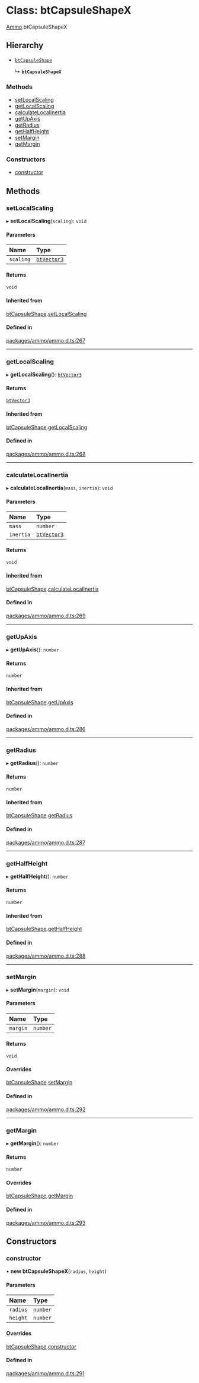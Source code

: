 # Class: btCapsuleShapeX

[Ammo](../modules/Ammo.md).btCapsuleShapeX

## Hierarchy

- [`btCapsuleShape`](Ammo.btCapsuleShape.md)

  ↳ **`btCapsuleShapeX`**


### Methods

- [setLocalScaling](Ammo.btCapsuleShapeX.md#setlocalscaling)
- [getLocalScaling](Ammo.btCapsuleShapeX.md#getlocalscaling)
- [calculateLocalInertia](Ammo.btCapsuleShapeX.md#calculatelocalinertia)
- [getUpAxis](Ammo.btCapsuleShapeX.md#getupaxis)
- [getRadius](Ammo.btCapsuleShapeX.md#getradius)
- [getHalfHeight](Ammo.btCapsuleShapeX.md#gethalfheight)
- [setMargin](Ammo.btCapsuleShapeX.md#setmargin)
- [getMargin](Ammo.btCapsuleShapeX.md#getmargin)

### Constructors

- [constructor](Ammo.btCapsuleShapeX.md#constructor)

## Methods

### setLocalScaling

▸ **setLocalScaling**(`scaling`): `void`

#### Parameters

| Name | Type |
| :------ | :------ |
| `scaling` | [`btVector3`](Ammo.btVector3.md) |

#### Returns

`void`

#### Inherited from

[btCapsuleShape](Ammo.btCapsuleShape.md).[setLocalScaling](Ammo.btCapsuleShape.md#setlocalscaling)

#### Defined in

[packages/ammo/ammo.d.ts:267](https://github.com/Orillusion/orillusion/blob/main/packages/ammo/ammo.d.ts#L267)

___

### getLocalScaling

▸ **getLocalScaling**(): [`btVector3`](Ammo.btVector3.md)

#### Returns

[`btVector3`](Ammo.btVector3.md)

#### Inherited from

[btCapsuleShape](Ammo.btCapsuleShape.md).[getLocalScaling](Ammo.btCapsuleShape.md#getlocalscaling)

#### Defined in

[packages/ammo/ammo.d.ts:268](https://github.com/Orillusion/orillusion/blob/main/packages/ammo/ammo.d.ts#L268)

___

### calculateLocalInertia

▸ **calculateLocalInertia**(`mass`, `inertia`): `void`

#### Parameters

| Name | Type |
| :------ | :------ |
| `mass` | `number` |
| `inertia` | [`btVector3`](Ammo.btVector3.md) |

#### Returns

`void`

#### Inherited from

[btCapsuleShape](Ammo.btCapsuleShape.md).[calculateLocalInertia](Ammo.btCapsuleShape.md#calculatelocalinertia)

#### Defined in

[packages/ammo/ammo.d.ts:269](https://github.com/Orillusion/orillusion/blob/main/packages/ammo/ammo.d.ts#L269)

___

### getUpAxis

▸ **getUpAxis**(): `number`

#### Returns

`number`

#### Inherited from

[btCapsuleShape](Ammo.btCapsuleShape.md).[getUpAxis](Ammo.btCapsuleShape.md#getupaxis)

#### Defined in

[packages/ammo/ammo.d.ts:286](https://github.com/Orillusion/orillusion/blob/main/packages/ammo/ammo.d.ts#L286)

___

### getRadius

▸ **getRadius**(): `number`

#### Returns

`number`

#### Inherited from

[btCapsuleShape](Ammo.btCapsuleShape.md).[getRadius](Ammo.btCapsuleShape.md#getradius)

#### Defined in

[packages/ammo/ammo.d.ts:287](https://github.com/Orillusion/orillusion/blob/main/packages/ammo/ammo.d.ts#L287)

___

### getHalfHeight

▸ **getHalfHeight**(): `number`

#### Returns

`number`

#### Inherited from

[btCapsuleShape](Ammo.btCapsuleShape.md).[getHalfHeight](Ammo.btCapsuleShape.md#gethalfheight)

#### Defined in

[packages/ammo/ammo.d.ts:288](https://github.com/Orillusion/orillusion/blob/main/packages/ammo/ammo.d.ts#L288)

___

### setMargin

▸ **setMargin**(`margin`): `void`

#### Parameters

| Name | Type |
| :------ | :------ |
| `margin` | `number` |

#### Returns

`void`

#### Overrides

[btCapsuleShape](Ammo.btCapsuleShape.md).[setMargin](Ammo.btCapsuleShape.md#setmargin)

#### Defined in

[packages/ammo/ammo.d.ts:292](https://github.com/Orillusion/orillusion/blob/main/packages/ammo/ammo.d.ts#L292)

___

### getMargin

▸ **getMargin**(): `number`

#### Returns

`number`

#### Overrides

[btCapsuleShape](Ammo.btCapsuleShape.md).[getMargin](Ammo.btCapsuleShape.md#getmargin)

#### Defined in

[packages/ammo/ammo.d.ts:293](https://github.com/Orillusion/orillusion/blob/main/packages/ammo/ammo.d.ts#L293)

## Constructors

### constructor

• **new btCapsuleShapeX**(`radius`, `height`)

#### Parameters

| Name | Type |
| :------ | :------ |
| `radius` | `number` |
| `height` | `number` |

#### Overrides

[btCapsuleShape](Ammo.btCapsuleShape.md).[constructor](Ammo.btCapsuleShape.md#constructor)

#### Defined in

[packages/ammo/ammo.d.ts:291](https://github.com/Orillusion/orillusion/blob/main/packages/ammo/ammo.d.ts#L291)
